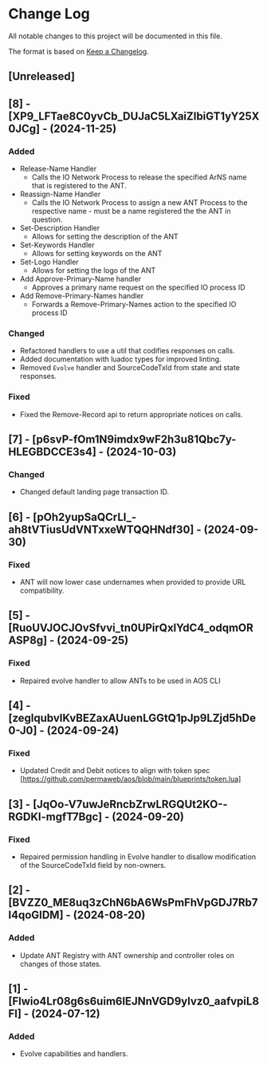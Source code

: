 # Change Log

All notable changes to this project will be documented in this file.

The format is based on [Keep a Changelog](https://keepachangelog.com/en/1.0.0/).

## [Unreleased]

## [8] - [XP9_LFTae8C0yvCb_DUJaC5LXaiZIbiGT1yY25X0JCg] - (2024-11-25)

### Added

- Release-Name Handler
  - Calls the IO Network Process to release the specified ArNS name that is registered to the ANT.
- Reassign-Name Handler
  - Calls the IO Network Process to assign a new ANT Process to the respective name - must be a name registered the the ANT in question.
- Set-Description Handler
  - Allows for setting the description of the ANT
- Set-Keywords Handler
  - Allows for setting keywords on the ANT
- Set-Logo Handler
  - Allows for setting the logo of the ANT
- Add Approve-Primary-Name handler
  - Approves a primary name request on the specified IO process ID
- Add Remove-Primary-Names handler
  - Forwards a Remove-Primary-Names action to the specified IO process ID

### Changed

- Refactored handlers to use a util that codifies responses on calls.
- Added documentation with luadoc types for improved linting.
- Removed `Evolve` handler and SourceCodeTxId from state and state responses.

### Fixed

- Fixed the Remove-Record api to return appropriate notices on calls.

<!-- eslint-disable-next-line -->

## [7] - [p6svP-fOm1N9imdx9wF2h3u81Qbc7y-HLEGBDCCE3s4] - (2024-10-03)

### Changed

- Changed default landing page transaction ID.

## [6] - [pOh2yupSaQCrLI_-ah8tVTiusUdVNTxxeWTQQHNdf30] - (2024-09-30)

### Fixed

- ANT will now lower case undernames when provided to provide URL compatibility.

## [5] - [RuoUVJOCJOvSfvvi_tn0UPirQxlYdC4_odqmORASP8g] - (2024-09-25)

### Fixed

- Repaired evolve handler to allow ANTs to be used in AOS CLI

## [4] - [zeglqubvIKvBEZaxAUuenLGGtQ1pJp9LZjd5hDe0-J0] - (2024-09-24)

### Fixed

- Updated Credit and Debit notices to align with token spec [https://github.com/permaweb/aos/blob/main/blueprints/token.lua]

## [3] - [JqOo-V7uwJeRncbZrwLRGQUt2KO--RGDKI-mgfT7Bgc] - (2024-09-20)

### Fixed

- Repaired permission handling in Evolve handler to disallow modification of the SourceCodeTxId field by non-owners.

## [2] - [BVZZ0_ME8uq3zChN6bA6WsPmFhVpGDJ7Rb7l4qoGIDM] - (2024-08-20)

### Added

- Update ANT Registry with ANT ownership and controller roles on changes of those states.

## [1] - [Flwio4Lr08g6s6uim6lEJNnVGD9ylvz0_aafvpiL8FI] - (2024-07-12)

### Added

- Evolve capabilities and handlers.
